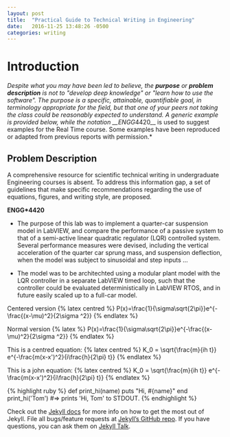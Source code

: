 ```yaml
---
layout: post
title:  "Practical Guide to Technical Writing in Engineering"
date:   2016-11-25 13:48:26 -0500
categories: writing
---
```


<!-- KaTeX -->
<!--<link rel="stylesheet" href="/public/katex/katex.min.css">-->
<link rel="stylesheet" href="https://cdnjs.cloudflare.com/ajax/libs/KaTeX/0.6.0/katex.min.css">

# Introduction

*Despite what you may have been led to believe, the __purpose__ or __problem description__ is not to "develop deep knowledge" or "learn how to use the software". The purpose is a specific, attainable, quantifiable goal, in terminology appropriate for the field, but that one of your peers not taking the class could be reasonably expected to understand. A generic example is provided below, while the notation __ENGG*4420__ is used to suggest examples for the Real Time course. Some examples have been reproduced or adapted from previous reports with permission.*

## Problem Description

A comprehensive resource for scientific technical writing in undergraduate Engineering courses is absent. To address this information gap, a set of guidelines that make specific recommendations regarding the use of equations, figures, and writing style, are proposed.

__ENGG*4420__

+ The purpose of this lab was to implement a quarter-car suspension model in LabVIEW, and compare the performance of a passive system to that of a semi-active linear quadratic regulator (LQR) controlled system. Several performance measures were devised, including the vertical acceleration of the quarter car sprung mass, and suspension deflection, when the model was subject to sinusoidal and step inputs ...

+ The model was to be architechted using a modular plant model with the LQR controller in a separate LabVIEW timed loop, such that the controller could be evaluated deterministically in LabVIEW RTOS, and in future easily scaled up to a full-car model.

Centered version {% latex centred %} P(x)=\frac{1}{\sigma\sqrt{2\pi}}e^{-\frac{(x-\mu)^2}{2\sigma ^2}} {% endlatex %}

Normal version {% latex %} P(x)=\frac{1}{\sigma\sqrt{2\pi}}e^{-\frac{(x-\mu)^2}{2\sigma ^2}} {% endlatex %}

This is a centred equation: {% latex centred %} K_0 = \sqrt{\frac{m}{ih t}} e^{-\frac{m(x-x')^2}{i\frac{h}{2\pi} t}} {% endlatex %}

This is a john equation: {% latex centred %} K_0 = \sqrt{\frac{m}{ih t}} e^{-\frac{m(x-x')^2}{i\frac{h}{2\pi} t}} {% endlatex %}


{% highlight ruby %}
def print_hi(name)
  puts "Hi, #{name}"
end
print_hi('Tom')
#=> prints 'Hi, Tom' to STDOUT.
{% endhighlight %}

Check out the [Jekyll docs][jekyll-docs] for more info on how to get the most out of Jekyll. File all bugs/feature requests at [Jekyll’s GitHub repo][jekyll-gh]. If you have questions, you can ask them on [Jekyll Talk][jekyll-talk].

[jekyll-docs]: http://jekyllrb.com/docs/home
[jekyll-gh]:   https://github.com/jekyll/jekyll
[jekyll-talk]: https://talk.jekyllrb.com/
